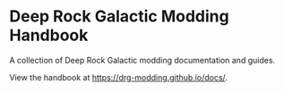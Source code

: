 # Deep Rock Galactic Modding Handbook

A collection of Deep Rock Galactic modding documentation and guides.

View the handbook at <https://drg-modding.github.io/docs/>.
